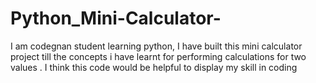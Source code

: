 # Python_Mini-Calculator-
I am codegnan student learning python, I have built this mini calculator project till the concepts i have learnt for performing calculations for two values . I think this code would be helpful to display my skill in coding 
